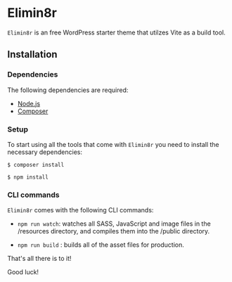 
# Elimin8r

 `Elimin8r` is an free WordPress starter theme that utilzes Vite as a build tool.

## Installation

###  Dependencies

The following dependencies are required:

- [Node.js](https://nodejs.org/)
- [Composer](https://getcomposer.org/)

###  Setup

To start using all the tools that come with `Elimin8r` you need to install the necessary dependencies:

`$ composer install`

`$ npm install`

###  CLI commands

`Elimin8r` comes with the following CLI commands:

-  `npm run watch`: watches all SASS, JavaScript and image files in the /resources directory, and compiles them into the /public directory.

-  `npm run build` : builds all of the asset files for production.

That's all there is to it!

Good luck!